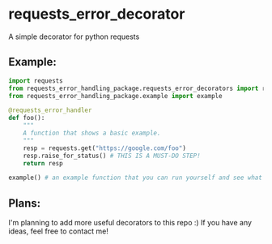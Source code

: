 # requests_error_decorator
A simple decorator for python requests

## Example:
```python
import requests
from requests_error_handling_package.requests_error_decorators import requests_error_handler
from requests_error_handling_package.example import example

@requests_error_handler
def foo():
    """
    A function that shows a basic example.
    """
    resp = requests.get("https://google.com/foo")
    resp.raise_for_status() # THIS IS A MUST-DO STEP!
    return resp

example() # an example function that you can run yourself and see what the output looks like
```


## Plans:
I'm planning to add more useful decorators to this repo :)
If you have any ideas, feel free to contact me!